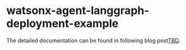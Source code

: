# watsonx-agent-langgraph-deployment-example

The detailed documentation can be found in following blog post[TBD](TBD).